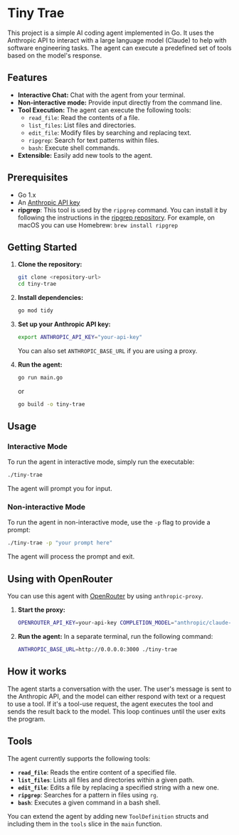 # Tiny Trae

This project is a simple AI coding agent implemented in Go. It uses the Anthropic API to interact with a large language model (Claude) to help with software engineering tasks. The agent can execute a predefined set of tools based on the model's response.

## Features

- **Interactive Chat:** Chat with the agent from your terminal.
- **Non-interactive mode:** Provide input directly from the command line.
- **Tool Execution:** The agent can execute the following tools:
    - `read_file`: Read the contents of a file.
    - `list_files`: List files and directories.
    - `edit_file`: Modify files by searching and replacing text.
    - `ripgrep`: Search for text patterns within files.
    - `bash`: Execute shell commands.
- **Extensible:** Easily add new tools to the agent.

## Prerequisites

- Go 1.x
- An [Anthropic API key](https://console.anthropic.com/dashboard)
- **ripgrep**: This tool is used by the `ripgrep` command. You can install it by following the instructions in the [ripgrep repository](https://github.com/BurntSushi/ripgrep#installation). For example, on macOS you can use Homebrew: `brew install ripgrep`

## Getting Started

1.  **Clone the repository:**
    ```bash
    git clone <repository-url>
    cd tiny-trae
    ```

2.  **Install dependencies:**
    ```bash
    go mod tidy
    ```

3.  **Set up your Anthropic API key:**
    ```bash
    export ANTHROPIC_API_KEY="your-api-key"
    ```
    You can also set `ANTHROPIC_BASE_URL` if you are using a proxy.

4.  **Run the agent:**
    ```bash
    go run main.go
    ```
    or
    ```bash
    go build -o tiny-trae
    ```

## Usage

### Interactive Mode

To run the agent in interactive mode, simply run the executable:

```bash
./tiny-trae
```

The agent will prompt you for input.

### Non-interactive Mode

To run the agent in non-interactive mode, use the `-p` flag to provide a prompt:

```bash
./tiny-trae -p "your prompt here"
```

The agent will process the prompt and exit.

## Using with OpenRouter

You can use this agent with [OpenRouter](https://openrouter.ai/) by using `anthropic-proxy`.

1.  **Start the proxy:**
    ```bash
    OPENROUTER_API_KEY=your-api-key COMPLETION_MODEL="anthropic/claude-sonnet-4" npx anthropic-proxy
    ```

2.  **Run the agent:**
    In a separate terminal, run the following command:
    ```bash
    ANTHROPIC_BASE_URL=http://0.0.0.0:3000 ./tiny-trae
    ```

## How it works

The agent starts a conversation with the user. The user's message is sent to the Anthropic API, and the model can either respond with text or a request to use a tool. If it's a tool-use request, the agent executes the tool and sends the result back to the model. This loop continues until the user exits the program.

## Tools

The agent currently supports the following tools:

-   **`read_file`**: Reads the entire content of a specified file.
-   **`list_files`**: Lists all files and directories within a given path.
-   **`edit_file`**: Edits a file by replacing a specified string with a new one.
-   **`ripgrep`**: Searches for a pattern in files using `rg`.
-   **`bash`**: Executes a given command in a bash shell.

You can extend the agent by adding new `ToolDefinition` structs and including them in the `tools` slice in the `main` function.
